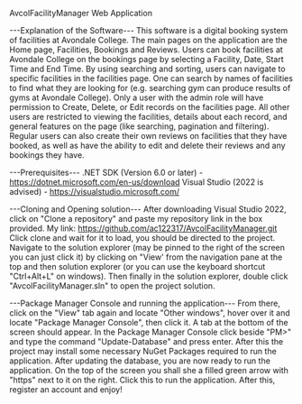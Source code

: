 AvcolFacilityManager Web Application

---Explanation of the Software--- 
This software is a digital booking system of facilities at Avondale College. The main pages on the application are the Home page, Facilities, Bookings and Reviews.
Users can book facilities at Avondale College on the bookings page by selecting a Facility, Date, Start Time and End Time.
By using searching and sorting, users can navigate to specific facilities in the facilities page. One can search by names of facilities to find what they are looking for (e.g. searching gym can produce results of gyms at Avondale College).
Only a user with the admin role will have permission to Create, Delete, or Edit records on the facilities page.
All other users are restricted to viewing the facilities, details about each record, and general features on the page (like searching, pagination and filtering). 
Regular users can also create their own reviews on facilities that they have booked, as well as have the ability to edit and delete their reviews and any bookings they have.

---Prerequisites---
.NET SDK (Version 6.0 or later) - https://dotnet.microsoft.com/en-us/download
Visual Studio (2022 is advised) - https://visualstudio.microsoft.com/

---Cloning and Opening solution---
After downloading Visual Studio 2022, click on "Clone a repository" and paste my repository link in the box provided. My link: https://github.com/ac122317/AvcolFacilityManager.git
Click clone and wait for it to load, you should be directed to the project.
Navigate to the solution explorer (may be pinned to the right of the screen you can just click it) by clicking on "View' from the navigation pane at the top and then solution explorer 
(or you can use the keyboard shortcut "Ctrl+Alt+L" on windows).
Then finally in the solution explorer, double click "AvcolFacilityManager.sln" to open the project solution.

---Package Manager Console and running the application---
From there, click on the "View" tab again and locate "Other windows", hover over it and locate "Package Manager Console", then click it.
A tab at the bottom of the screen should appear. In the Package Manager Console click beside "PM>" and type the command "Update-Database" and press enter.
After this the project may install some necessary NuGet Packages required to run the application.
After updating the database, you are now ready to run the application. On the top of the screen you shall she a filled green arrow with "https" next to it on the right. 
Click this to run the application. After this, register an account and enjoy!


